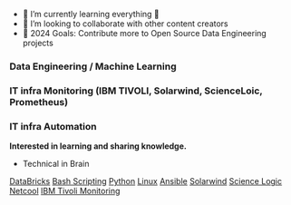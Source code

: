 - 🌱 I’m currently learning everything 🤣
- 👯 I’m looking to collaborate with other content creators
- 🥅 2024 Goals: Contribute more to Open Source Data Engineering projects

### Data Engineering / Machine Learning

### IT infra Monitoring (IBM TIVOLI, Solarwind, ScienceLoic, Prometheus)

### IT infra Automation

**Interested in learning and sharing knowledge.**

- Technical in Brain

[DataBricks](https://azure.microsoft.com/en-us/services/databricks/)
[Bash Scripting](https://ryanstutorials.net/bash-scripting-tutorial/bash-script.php)
[Python](https://www.python.org/)
[Linux](https://www.linux.org/)
[Ansible](https://www.ansible.com/)
[Solarwind](https://www.solarwinds.com/)
[Science Logic](https://sciencelogic.com/)
[Netcool](https://www.ibm.com/support/knowledgecenter/en/SSSHTQ_8.1.0/com.ibm.netcool_OMNIbus.doc_8.1.0/omnibus/wip/user/concept/omn_ovr_introtonetcoolomnibus.html)
[IBM Tivoli Monitoring](https://www.ibm.com/support/knowledgecenter/en/SSTFXA_6.3.0/com.ibm.itm.doc_6.3/install/itm_over.htm)
